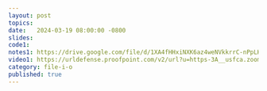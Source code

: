 ```yaml
---
layout: post
topics: 
date:   2024-03-19 08:00:00 -0800
slides: 
code1: 
notes1: https://drive.google.com/file/d/1XA4fHHxiNXK6az4weNVkkrrC-nPpLHg5/view?usp=sharing
video1: https://urldefense.proofpoint.com/v2/url?u=https-3A__usfca.zoom.us_rec_share_EFqjeE9dihcWtaNQ5WSmtDkoR88-2DMNyQaM3FZfCUAFuy7WM-5F3Ic0O0uq-2DDJcw-2DVL.S4ceZ1lqOHRNs9ww&d=DwMFAw&c=qgVugHHq3rzouXkEXdxBNQ&r=zUwZhCZ6veD8D3JcqbG6_FfQD7Zw7tIzhr-R0Vq7V0s&m=ZKTRMSzu-nspG8M-fuc2J-ceCnorenZF3n3Hb-R83inauOqR_269XvhMtPBzpbWI&s=3QCktmjskHWiaz4RYJyYYoqMgUktQzCd0XydxaQplmw&e=
category: file-i-o
published: true
---
```

